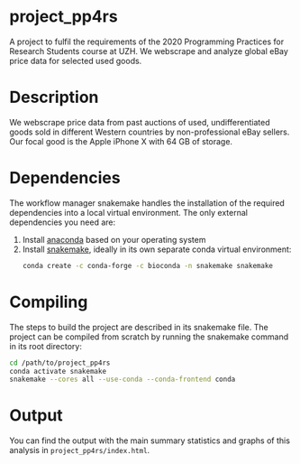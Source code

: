 # project_pp4rs
A project to fulfil the requirements of the 2020 Programming Practices for Research Students course at UZH. We webscrape and analyze global eBay price data for selected used goods. 

# Description 
We webscrape price data from past auctions of used, undifferentiated goods sold in different Western countries by non-professional eBay sellers. Our focal good is the Apple iPhone X with 64 GB of storage. 

# Dependencies 
The workflow manager snakemake handles the installation of the required dependencies into a local virtual environment. 
The only external dependencies you need are:

1. Install [anaconda](https://docs.conda.io/projects/conda/en/latest/user-guide/install/index.html) based on your operating system
2. Install [snakemake](https://snakemake.github.io/), ideally in its own separate conda virtual environment:
   ```bash
   conda create -c conda-forge -c bioconda -n snakemake snakemake
   ```
     
# Compiling
The steps to build the project are described in its snakemake file. The project can be compiled from scratch by running the snakemake command in its root directory:
```bash
cd /path/to/project_pp4rs
conda activate snakemake
snakemake --cores all --use-conda --conda-frontend conda
```

# Output 
You can find the output with the main summary statistics and graphs of this analysis in ```project_pp4rs/index.html```.



